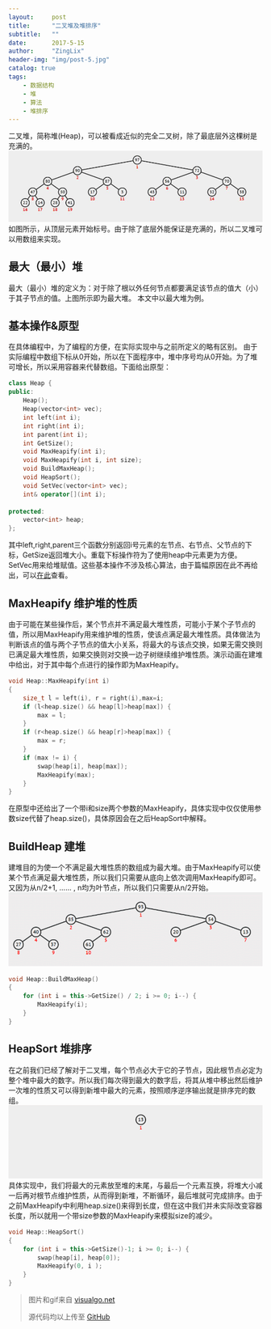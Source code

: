 ```yaml
---
layout:     post
title:      "二叉堆及堆排序"
subtitle:   ""
date:       2017-5-15
author:     "ZingLix"
header-img: "img/post-5.jpg"
catalog: true
tags:
    - 数据结构
    - 堆
    - 算法
    - 堆排序
---
```


二叉堆，简称堆(Heap)，可以被看成近似的完全二叉树，除了最底层外这棵树是充满的。
![heap.jpg](/img/in-post/Heap/heap.jpg)
如图所示，从顶层元素开始标号。由于除了底层外能保证是充满的，所以二叉堆可以用数组来实现。

## 最大（最小）堆
最大（最小）堆的定义为：对于除了根以外任何节点都要满足该节点的值大（小）于其子节点的值。上图所示即为最大堆。
本文中以最大堆为例。

## 基本操作&原型
在具体编程中，为了编程的方便，在实际实现中与之前所定义的略有区别。
由于实际编程中数组下标从0开始，所以在下面程序中，堆中序号均从0开始。为了堆可增长，所以采用容器来代替数组。下面给出原型：
``` cpp
class Heap {
public:
	Heap();
	Heap(vector<int> vec);
	int left(int i);
	int right(int i);
	int parent(int i);
	int GetSize();
	void MaxHeapify(int i);
	void MaxHeapify(int i, int size);
	void BuildMaxHeap();
	void HeapSort();
	void SetVec(vector<int> vec);
	int& operator[](int i);

protected:
	vector<int> heap;
};
```

其中left,right,parent三个函数分别返回i号元素的左节点、右节点、父节点的下标，GetSize返回堆大小。重载下标操作符为了使用heap中元素更为方便。SetVec用来给堆赋值。这些基本操作不涉及核心算法，由于篇幅原因在此不再给出，可以[在此](https://github.com/ZingLix/Data-Structures-and-Algorithm/tree/master/Heap)查看。

## MaxHeapify 维护堆的性质
由于可能在某些操作后，某个节点并不满足最大堆性质，可能小于某个子节点的值，所以用MaxHeapify用来维护堆的性质，使该点满足最大堆性质。具体做法为判断该点的值与两个子节点的值大小关系，将最大的与该点交换，如果无需交换则已满足最大堆性质，如果交换则对交换一边子树继续维护堆性质。演示动画在建堆中给出，对于其中每个点进行的操作即为MaxHeapify。
``` cpp
void Heap::MaxHeapify(int i)
{
	size_t l = left(i), r = right(i),max=i;
	if (l<heap.size() && heap[l]>heap[max]) {
		max = l;
	}
	if (r<heap.size() && heap[r]>heap[max]) {
		max = r;
	}
	if (max != i) {
		swap(heap[i], heap[max]);
		MaxHeapify(max);
	}
}
```
在原型中还给出了一个带i和size两个参数的MaxHeapify，具体实现中仅仅使用参数size代替了heap.size()，具体原因会在之后HeapSort中解释。

## BuildHeap 建堆
建堆目的为使一个不满足最大堆性质的数组成为最大堆。由于MaxHeapify可以使某个节点满足最大堆性质，所以我们只需要从底向上依次调用MaxHeapify即可。又因为从n/2+1, ...... , n均为叶节点，所以我们只需要从n/2开始。
![CreateHeap1.gif](/img/in-post/Heap/CreateHeap1.gif)
``` cpp
void Heap::BuildMaxHeap()
{
	for (int i = this->GetSize() / 2; i >= 0; i--) {
		MaxHeapify(i);
	}
}
```

## HeapSort 堆排序
在之前我们已经了解对于二叉堆，每个节点必大于它的子节点，因此根节点必定为整个堆中最大的数字。所以我们每次得到最大的数字后，将其从堆中移出然后维护一次堆的性质又可以得到新堆中最大的元素，按照顺序逆序输出就是排序完的数组。
![HeapSort.gif](/img/in-post/Heap/HeapSort.gif)
具体实现中，我们将最大的元素放至堆的末尾，与最后一个元素互换，将堆大小减一后再对根节点维护性质，从而得到新堆，不断循环，最后堆就可完成排序。由于之前MaxHeapify中利用heap.size()来得到长度，但在这中我们并未实际改变容器长度，所以就用一个带size参数的MaxHeapify来模拟size的减少。
``` cpp
void Heap::HeapSort()
{
	for (int i = this->GetSize()-1; i >= 0; i--) {
		swap(heap[i], heap[0]);
		MaxHeapify(0, i );
	}
}
```

> 图片和gif来自 [visualgo.net](https://visualgo.net/)
>
> 源代码均以上传至 [GitHub](https://github.com/ZingLix/Data-Structures-and-Algorithm/tree/master/Heap)
